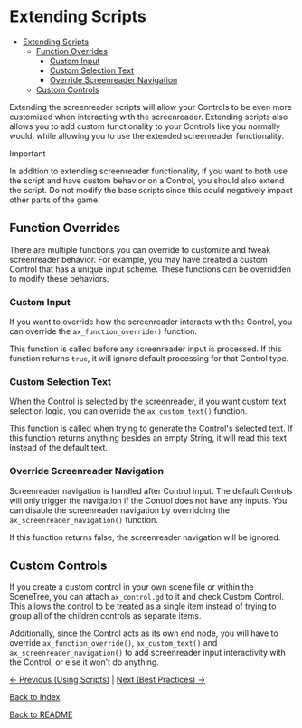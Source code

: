 # Extending Scripts

- [Extending Scripts](#extending-scripts)
  * [Function Overrides](#function-overrides)
    + [Custom Input](#custom-input)
    + [Custom Selection Text](#custom-selection-text)
    + [Override Screenreader Navigation](#override-screenreader-navigation)
  * [Custom Controls](#custom-controls)

Extending the screenreader scripts will allow your Controls to be even more customized when interacting with the screenreader. Extending scripts also allows you to add custom functionality to your Controls like you normally would, while allowing you to use the extended screenreader functionality.

> [!IMPORTANT]  
> In addition to extending screenreader functionality, if you want to both use the script and have custom behavior on a Control, you should also extend the script. Do not modify the base scripts since this could negatively impact other parts of the game.

## Function Overrides

There are multiple functions you can override to customize and tweak screenreader behavior. For example, you may have created a custom Control that has a unique input scheme. These functions can be overridden to modify these behaviors.

### Custom Input

If you want to override how the screenreader interacts with the Control, you can override the ``ax_function_override()`` function.

This function is called before any screenreader input is processed. If this function returns ``true``, it will ignore default processing for that Control type.

### Custom Selection Text

When the Control is selected by the screenreader, if you want custom text selection logic, you can override the ``ax_custom_text()`` function.

This function is called when trying to generate the Control's selected text. If this function returns anything besides an empty String, it will read this text instead of the default text.

### Override Screenreader Navigation

Screenreader navigation is handled after Control input. The default Controls will only trigger the navigation if the Control does not have any inputs. You can disable the screenreader navigation by overridding the ``ax_screenreader_navigation()`` function.

If this function returns false, the screenreader navigation will be ignored.

## Custom Controls

If you create a custom control in your own scene file or within the SceneTree, you can attach ``ax_control.gd`` to it and check Custom Control. This allows the control to be treated as a single item instead of trying to group all of the children controls as separate items.

Additionally, since the Control acts as its own end node, you will have to override ``ax_function_override()``, ``ax_custom_text()`` and ``ax_screenreader_navigation()`` to add screenreader input interactivity with the Control, or else it won't do anything.

[<- Previous (Using Scripts)](using_scripts.md)
 | [Next (Best Practices) ->](best_practices.md)

[Back to Index](index.md)

[Back to README](../../README.md)
